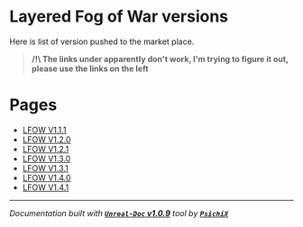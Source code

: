 # Layered Fog of War versions

Here is list of version pushed to the market place.

> **/!\ The links under apparently don't work, I'm trying to figure it out, please use the links on the left <br />**

# Pages

- [LFOW V1.1.1](/book/Versions/LFOW_V1.1.1.md)
- [LFOW V1.2.0](/book/Versions/LFOW_V1.2.0.md)
- [LFOW V1.2.1](/book/Versions/LFOW_V1.2.1.md)
- [LFOW V1.3.0](/book/Versions/LFOW_V1.3.0.md)
- [LFOW V1.3.1](/book/Versions/LFOW_V1.3.1.md)
- [LFOW V1.4.0](/book/Versions/LFOW_V1.4.0.md)
- [LFOW V1.4.1](/book/Versions/LFOW_V1.4.1.md)

---
_Documentation built with [**`Unreal-Doc` v1.0.9**](https://github.com/PsichiX/unreal-doc) tool by [**`PsichiX`**](https://github.com/PsichiX)_